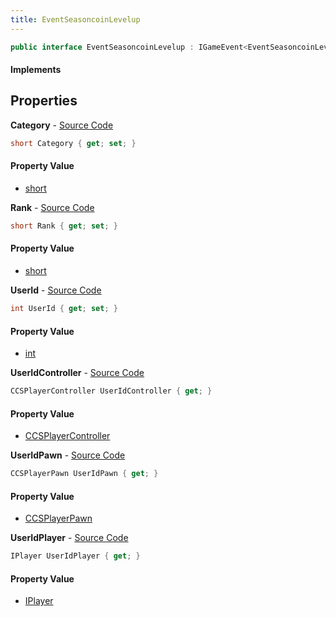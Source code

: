 ```yaml
---
title: EventSeasoncoinLevelup
---
```


```csharp
public interface EventSeasoncoinLevelup : IGameEvent<EventSeasoncoinLevelup>
```

#### Implements

## Properties

**Category** - [Source Code](https://github.com/swiftly-solution/swiftlys2/blob/main/managed/src/SwiftlyS2.Generated/GameEvents/Interfaces/EventSeasoncoinLevelup.cs#L42)

```csharp
short Category { get; set; }
```

#### Property Value

- [short](https://learn.microsoft.com/dotnet/api/system.int16)

**Rank** - [Source Code](https://github.com/swiftly-solution/swiftlys2/blob/main/managed/src/SwiftlyS2.Generated/GameEvents/Interfaces/EventSeasoncoinLevelup.cs#L47)

```csharp
short Rank { get; set; }
```

#### Property Value

- [short](https://learn.microsoft.com/dotnet/api/system.int16)

**UserId** - [Source Code](https://github.com/swiftly-solution/swiftlys2/blob/main/managed/src/SwiftlyS2.Generated/GameEvents/Interfaces/EventSeasoncoinLevelup.cs#L37)

```csharp
int UserId { get; set; }
```

#### Property Value

- [int](https://learn.microsoft.com/dotnet/api/system.int32)

**UserIdController** - [Source Code](https://github.com/swiftly-solution/swiftlys2/blob/main/managed/src/SwiftlyS2.Generated/GameEvents/Interfaces/EventSeasoncoinLevelup.cs#L22)

```csharp
CCSPlayerController UserIdController { get; }
```

#### Property Value

- [CCSPlayerController](/docs/api/shared/schemadefinitions/ccsplayercontroller)

**UserIdPawn** - [Source Code](https://github.com/swiftly-solution/swiftlys2/blob/main/managed/src/SwiftlyS2.Generated/GameEvents/Interfaces/EventSeasoncoinLevelup.cs#L28)

```csharp
CCSPlayerPawn UserIdPawn { get; }
```

#### Property Value

- [CCSPlayerPawn](/docs/api/shared/schemadefinitions/ccsplayerpawn)

**UserIdPlayer** - [Source Code](https://github.com/swiftly-solution/swiftlys2/blob/main/managed/src/SwiftlyS2.Generated/GameEvents/Interfaces/EventSeasoncoinLevelup.cs#L31)

```csharp
IPlayer UserIdPlayer { get; }
```

#### Property Value

- [IPlayer](/docs/api/shared/players/iplayer)

